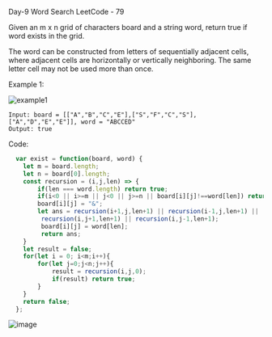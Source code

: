 Day-9 Word Search LeetCode - 79

Given an m x n grid of characters board and a string word, return true if word exists in the grid.

The word can be constructed from letters of sequentially adjacent cells, where adjacent cells are horizontally or vertically neighboring. The same letter cell may not be used more than once.

Example 1: 

<img src="https://assets.leetcode.com/uploads/2020/11/04/word2.jpg" alt="example1" />

```example
Input: board = [["A","B","C","E"],["S","F","C","S"],["A","D","E","E"]], word = "ABCCED"
Output: true
```

Code:

```Javascript
  var exist = function(board, word) {
    let m = board.length;
    let n = board[0].length;
    const recursion = (i,j,len) => {
        if(len === word.length) return true;
        if(i<0 || i>=m || j<0 || j>=n || board[i][j]!==word[len]) return false;
        board[i][j] = "&";
        let ans = recursion(i+1,j,len+1) || recursion(i-1,j,len+1) ||
         recursion(i,j+1,len+1) || recursion(i,j-1,len+1);
         board[i][j] = word[len];
         return ans;
    }
    let result = false;
    for(let i = 0; i<m;i++){
        for(let j=0;j<n;j++){
            result = recursion(i,j,0);
            if(result) return true;
        }
    }
    return false;
  };
```

![image](https://user-images.githubusercontent.com/96117746/221422231-f3b21e9c-9584-4793-8699-fa6f2e6c311d.png)
